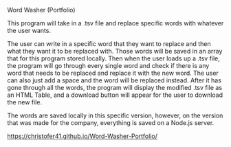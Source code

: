 Word Washer (Portfolio)

This program will take in a .tsv file and replace specific words with whatever the user wants.

The user can write in a specific word that they want to replace and then what they want it to be replaced with. Those words will be saved in an array that for this program stored locally.
Then when the user loads up a .tsv file, the program will go through every single word and check if there is any word that needs to be replaced and replace it with the new word.
The user can also just add a space and the word will be replaced instead.
After it has gone through all the words, the program will display the modified .tsv file as an HTML Table, and a download button will appear for the user to download the new file.

The words are saved locally in this specific version, however, on the version that was made for the company, everything is saved on a Node.js server.

https://christofer41.github.io/Word-Washer-Portfolio/
